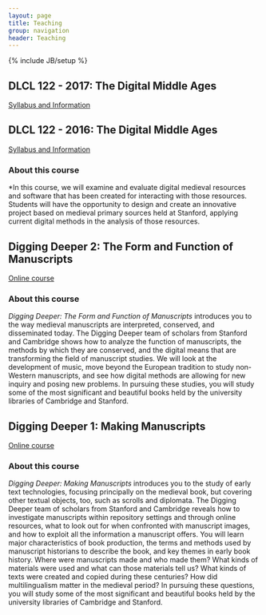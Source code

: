 ```yaml
---
layout: page
title: Teaching
group: navigation
header: Teaching
---
```

{% include JB/setup %}

## DLCL 122 - 2017: The Digital Middle Ages
[Syllabus and Information](/courses/dlcl122_2017 "The Digital Middle Ages")

## DLCL 122 - 2016: The Digital Middle Ages
[Syllabus and Information](/courses/dlcl122_2016 "The Digital Middle Ages")

### About this course
*In this course, we will examine and evaluate digital medieval resources and software that has been created for interacting with those resources. Students will have the opportunity to design and create an innovative project based on medieval primary sources held at Stanford, applying current digital methods in the analysis of those resources.

## Digging Deeper 2: The Form and Function of Manuscripts
[Online course](https://lagunita.stanford.edu/courses/English/diggingdeeper2/Spring2015/about "Digging Deeper 2")

### About this course
*Digging Deeper: The Form and Function of Manuscripts* introduces you to the way medieval manuscripts are interpreted, conserved, and disseminated today. The Digging Deeper team of scholars from Stanford and Cambridge shows how to analyze the function of manuscripts, the methods by which they are conserved, and the digital means that are transforming the field of manuscript studies. We will look at the development of music, move beyond the European tradition to study non-Western manuscripts, and see how digital methods are allowing for new inquiry and posing new problems. In pursuing these studies, you will study some of the most significant and beautiful books held by the university libraries of Cambridge and Stanford.

## Digging Deeper 1: Making Manuscripts
[Online course](https://lagunita.stanford.edu/courses/English/DiggingDeeper1/Winter2015/about "Digging Deeper 1")

### About this course
*Digging Deeper: Making Manuscripts* introduces you to the study of early text technologies, focusing principally on the medieval book, but covering other textual objects, too, such as scrolls and diplomata. The Digging Deeper team of scholars from Stanford and Cambridge reveals how to investigate manuscripts within repository settings and through online resources, what to look out for when confronted with manuscript images, and how to exploit all the information a manuscript offers. You will learn major characteristics of book production, the terms and methods used by manuscript historians to describe the book, and key themes in early book history. Where were manuscripts made and who made them? What kinds of materials were used and what can those materials tell us? What kinds of texts were created and copied during these centuries? How did multilingualism matter in the medieval period? In pursuing these questions, you will study some of the most significant and beautiful books held by the university libraries of Cambridge and Stanford.